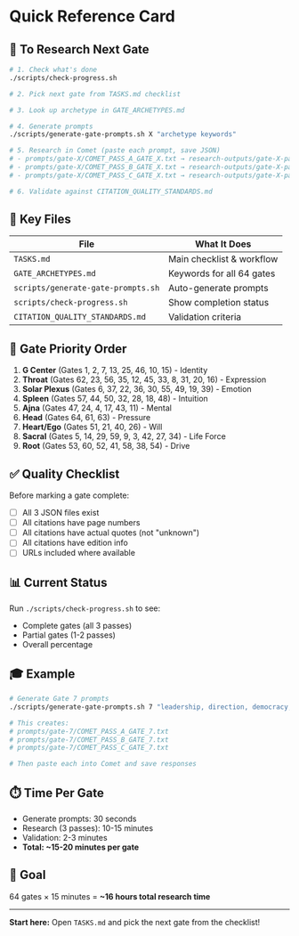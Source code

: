 # Quick Reference Card

## 🎯 To Research Next Gate

```bash
# 1. Check what's done
./scripts/check-progress.sh

# 2. Pick next gate from TASKS.md checklist

# 3. Look up archetype in GATE_ARCHETYPES.md

# 4. Generate prompts
./scripts/generate-gate-prompts.sh X "archetype keywords"

# 5. Research in Comet (paste each prompt, save JSON)
# - prompts/gate-X/COMET_PASS_A_GATE_X.txt → research-outputs/gate-X-pass-a.json
# - prompts/gate-X/COMET_PASS_B_GATE_X.txt → research-outputs/gate-X-pass-b.json
# - prompts/gate-X/COMET_PASS_C_GATE_X.txt → research-outputs/gate-X-pass-c.json

# 6. Validate against CITATION_QUALITY_STANDARDS.md
```

## 📁 Key Files

| File | What It Does |
|------|--------------|
| `TASKS.md` | Main checklist & workflow |
| `GATE_ARCHETYPES.md` | Keywords for all 64 gates |
| `scripts/generate-gate-prompts.sh` | Auto-generate prompts |
| `scripts/check-progress.sh` | Show completion status |
| `CITATION_QUALITY_STANDARDS.md` | Validation criteria |

## 🔢 Gate Priority Order

1. **G Center** (Gates 1, 2, 7, 13, 25, 46, 10, 15) - Identity
2. **Throat** (Gates 62, 23, 56, 35, 12, 45, 33, 8, 31, 20, 16) - Expression
3. **Solar Plexus** (Gates 6, 37, 22, 36, 30, 55, 49, 19, 39) - Emotion
4. **Spleen** (Gates 57, 44, 50, 32, 28, 18, 48) - Intuition
5. **Ajna** (Gates 47, 24, 4, 17, 43, 11) - Mental
6. **Head** (Gates 64, 61, 63) - Pressure
7. **Heart/Ego** (Gates 51, 21, 40, 26) - Will
8. **Sacral** (Gates 5, 14, 29, 59, 9, 3, 42, 27, 34) - Life Force
9. **Root** (Gates 53, 60, 52, 41, 58, 38, 54) - Drive

## ✅ Quality Checklist

Before marking a gate complete:
- [ ] All 3 JSON files exist
- [ ] All citations have page numbers
- [ ] All citations have actual quotes (not "unknown")
- [ ] All citations have edition info
- [ ] URLs included where available

## 📊 Current Status

Run `./scripts/check-progress.sh` to see:
- Complete gates (all 3 passes)
- Partial gates (1-2 passes)
- Overall percentage

## 🎓 Example

```bash
# Generate Gate 7 prompts
./scripts/generate-gate-prompts.sh 7 "leadership, direction, democracy, role of the self"

# This creates:
# prompts/gate-7/COMET_PASS_A_GATE_7.txt
# prompts/gate-7/COMET_PASS_B_GATE_7.txt
# prompts/gate-7/COMET_PASS_C_GATE_7.txt

# Then paste each into Comet and save responses
```

## ⏱️ Time Per Gate

- Generate prompts: 30 seconds
- Research (3 passes): 10-15 minutes
- Validation: 2-3 minutes
- **Total: ~15-20 minutes per gate**

## 🎯 Goal

64 gates × 15 minutes = **~16 hours total research time**

---

**Start here:** Open `TASKS.md` and pick the next gate from the checklist!
